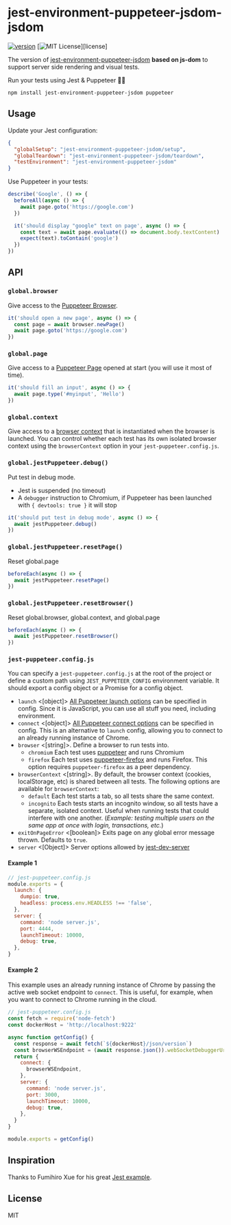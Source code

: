 # jest-environment-puppeteer-jsdom-jsdom

[![version][version-badge]][package]
[![MIT License][license-badge]][license]

The version of [jest-environment-puppeteer-jsdom](https://github.com/smooth-code/jest-puppeteer/tree/master/packages/jest-environment-puppeteer-jsdom) **based on js-dom** to support server side rendering and visual tests.

Run your tests using Jest & Puppeteer 🎪✨

```
npm install jest-environment-puppeteer-jsdom puppeteer
```

## Usage

Update your Jest configuration:

```json
{
  "globalSetup": "jest-environment-puppeteer-jsdom/setup",
  "globalTeardown": "jest-environment-puppeteer-jsdom/teardown",
  "testEnvironment": "jest-environment-puppeteer-jsdom"
}
```

Use Puppeteer in your tests:

```js
describe('Google', () => {
  beforeAll(async () => {
    await page.goto('https://google.com')
  })

  it('should display "google" text on page', async () => {
    const text = await page.evaluate(() => document.body.textContent)
    expect(text).toContain('google')
  })
})
```

## API

### `global.browser`

Give access to the [Puppeteer Browser](https://github.com/GoogleChrome/puppeteer/blob/master/docs/api.md#class-browser).

```js
it('should open a new page', async () => {
  const page = await browser.newPage()
  await page.goto('https://google.com')
})
```

### `global.page`

Give access to a [Puppeteer Page](https://github.com/GoogleChrome/puppeteer/blob/master/docs/api.md#class-page) opened at start (you will use it most of time).

```js
it('should fill an input', async () => {
  await page.type('#myinput', 'Hello')
})
```

### `global.context`

Give access to a [browser context](https://github.com/GoogleChrome/puppeteer/blob/master/docs/api.md#class-browsercontext) that is instantiated when the browser is launched. You can control whether each test has its own isolated browser context using the `browserContext` option in your `jest-puppeteer.config.js`.

### `global.jestPuppeteer.debug()`

Put test in debug mode.

- Jest is suspended (no timeout)
- A `debugger` instruction to Chromium, if Puppeteer has been launched with `{ devtools: true }` it will stop

```js
it('should put test in debug mode', async () => {
  await jestPuppeteer.debug()
})
```

### `global.jestPuppeteer.resetPage()`

Reset global.page

```js
beforeEach(async () => {
  await jestPuppeteer.resetPage()
})
```

### `global.jestPuppeteer.resetBrowser()`

Reset global.browser, global.context, and global.page

```js
beforeEach(async () => {
  await jestPuppeteer.resetBrowser()
})
```

### `jest-puppeteer.config.js`

You can specify a `jest-puppeteer.config.js` at the root of the project or define a custom path using `JEST_PUPPETEER_CONFIG` environment variable. It should export a config object or a Promise for a config object.

- `launch` <[object]> [All Puppeteer launch options](https://github.com/GoogleChrome/puppeteer/blob/master/docs/api.md#puppeteerlaunchoptions) can be specified in config. Since it is JavaScript, you can use all stuff you need, including environment.
- `connect` <[object]> [All Puppeteer connect options](https://github.com/GoogleChrome/puppeteer/blob/master/docs/api.md#puppeteerconnectoptions) can be specified in config. This is an alternative to `launch` config, allowing you to connect to an already running instance of Chrome.
- `browser` <[string]>. Define a browser to run tests into.
  - `chromium` Each test uses [puppeteer](https://npmjs.com/package/puppeteer) and runs Chromium
  - `firefox` Each test uses [puppeteer-firefox](https://npmjs.com/package/puppeteer-firefox) and runs Firefox. This option requires `puppeteer-firefox` as a peer dependency.
- `browserContext` <[string]>. By default, the browser context (cookies, localStorage, etc) is shared between all tests. The following options are available for `browserContext`:
  - `default` Each test starts a tab, so all tests share the same context.
  - `incognito` Each tests starts an incognito window, so all tests have a separate, isolated context. Useful when running tests that could interfere with one another. (_Example: testing multiple users on the same app at once with login, transactions, etc._)
- `exitOnPageError` <[boolean]> Exits page on any global error message thrown. Defaults to `true`.
- `server` <[Object]> Server options allowed by [jest-dev-server](https://github.com/smooth-code/jest-puppeteer/tree/master/packages/jest-dev-server)

#### Example 1

```js
// jest-puppeteer.config.js
module.exports = {
  launch: {
    dumpio: true,
    headless: process.env.HEADLESS !== 'false',
  },
  server: {
    command: 'node server.js',
    port: 4444,
    launchTimeout: 10000,
    debug: true,
  },
}
```

#### Example 2

This example uses an already running instance of Chrome by passing the active web socket endpoint to `connect`. This is useful, for example, when you want to connect to Chrome running in the cloud.

```js
// jest-puppeteer.config.js
const fetch = require('node-fetch')
const dockerHost = 'http://localhost:9222'

async function getConfig() {
  const response = await fetch(`${dockerHost}/json/version`)
  const browserWSEndpoint = (await response.json()).webSocketDebuggerUrl
  return {
    connect: {
      browserWSEndpoint,
    },
    server: {
      command: 'node server.js',
      port: 3000,
      launchTimeout: 10000,
      debug: true,
    },
  }
}

module.exports = getConfig()
```

## Inspiration

Thanks to Fumihiro Xue for his great [Jest example](https://github.com/xfumihiro/jest-puppeteer-example).

## License

MIT

[version-badge]: https://img.shields.io/npm/v/jest-environment-puppeteer-jsdom.svg?style=flat-square
[package]: https://www.npmjs.com/package/jest-environment-puppeteer-jsdom
[license-badge]: https://img.shields.io/npm/l/jest-environment-puppeteer-jsdom.svg?style=flat-square

